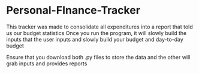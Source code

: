 # Personal-FInance-Tracker

This tracker was made to consolidate all expenditures into a report that told us our budget statistics
Once you run the program, it will slowly build the inputs that the user inputs and slowly build your budget and day-to-day budget

Ensure that you download both .py files to store the data and the other will grab inputs and provides reports

